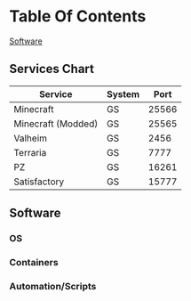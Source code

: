# Table Of Contents
[Software](Software)

## Services Chart
Service | System | Port
--------|--------|--------
Minecraft          | GS | 25566
Minecraft (Modded) | GS | 25565
Valheim            | GS | 2456
Terraria           | GS | 7777
PZ                 | GS | 16261
Satisfactory       | GS | 15777





## Software

### OS


### Containers


### Automation/Scripts

